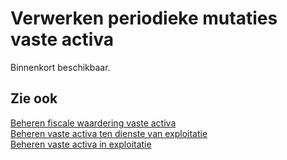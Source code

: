 # Verwerken periodieke mutaties vaste activa

Binnenkort beschikbaar.

## Zie ook

[Beheren fiscale waardering vaste activa](../beheren-fiscale-waardering-vaste-activa/)  
[Beheren vaste activa ten dienste van exploitatie](../beheren-vaste-activa-ten-dienste-van-exploitatie/)  
[Beheren vaste activa in exploitatie](../beheren-vaste-activa-in-exploitatie/)  
